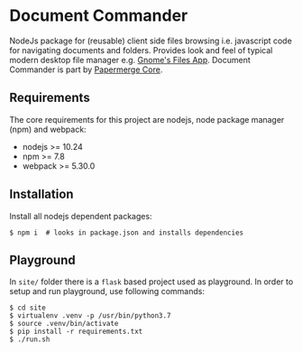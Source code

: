 # Document Commander

NodeJs package for (reusable) client side files browsing i.e. javascript code for navigating documents and folders.
Provides look and feel of typical modern desktop file manager e.g. [Gnome's Files App](https://wiki.gnome.org/Apps/Files).
Document Commander is part by [Papermerge Core](https://github.com/papermerge/papermerge-core).


## Requirements

The core requirements for this project are nodejs, node package manager (npm) and webpack:

* nodejs >= 10.24
* npm >= 7.8
* webpack >= 5.30.0

## Installation

Install all nodejs dependent packages:

    $ npm i  # looks in package.json and installs dependencies


## Playground

In `site/` folder there is a `flask` based project used as playground.
In order to setup and run playground, use following commands:

    $ cd site
    $ virtualenv .venv -p /usr/bin/python3.7
    $ source .venv/bin/activate
    $ pip install -r requirements.txt
    $ ./run.sh